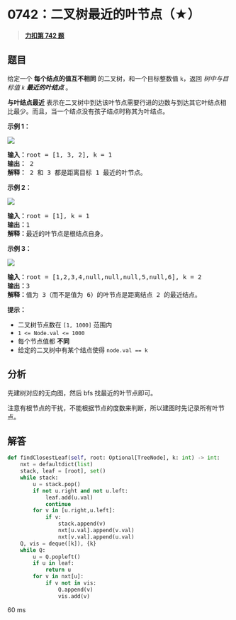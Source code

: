 # 0742：二叉树最近的叶节点（★）


> <u>**[力扣第 742 题](https://leetcode.cn/problems/closest-leaf-in-a-binary-tree/)**</u>

## 题目

<p>给定一个 <strong>每个结点的值互不相同</strong> 的二叉树，和一个目标整数值 <code>k</code>，返回 <em>树中与目标值 <code>k</code>  <strong>最近的叶结点</strong></em> 。 </p>

<p><strong>与叶结点最近</strong><em> </em>表示在二叉树中到达该叶节点需要行进的边数与到达其它叶结点相比最少。而且，当一个结点没有孩子结点时称其为叶结点。</p>



<p><strong>示例 1：</strong></p>

<p><img src="https://assets.leetcode.com/uploads/2021/06/13/closest1-tree.jpg" /></p>

<pre>
<strong>输入：</strong>root = [1, 3, 2], k = 1
<strong>输出：</strong> 2
<strong>解释：</strong> 2 和 3 都是距离目标 1 最近的叶节点。
</pre>

<p><strong>示例 2：</strong></p>

<p><img src="https://assets.leetcode.com/uploads/2021/06/13/closest2-tree.jpg" /></p>

<pre>
<strong>输入：</strong>root = [1], k = 1
<strong>输出：</strong>1
<strong>解释：</strong>最近的叶节点是根结点自身。
</pre>

<p><strong>示例 3：</strong></p>

<p><img src="https://assets.leetcode.com/uploads/2021/06/13/closest3-tree.jpg" /></p>

<pre>
<strong>输入：</strong>root = [1,2,3,4,null,null,null,5,null,6], k = 2
<strong>输出：</strong>3
<strong>解释：</strong>值为 3（而不是值为 6）的叶节点是距离结点 2 的最近结点。
</pre>



<p><strong>提示：</strong></p>

<ul>
<li>二叉树节点数在 <code>[1, 1000]</code> 范围内</li>
<li><code>1 &lt;= Node.val &lt;= 1000</code></li>
<li>每个节点值都 <strong>不同</strong></li>
<li>给定的二叉树中有某个结点使得 <code>node.val == k</code></li>
</ul>


## 分析

先建树对应的无向图，然后 bfs 找最近的叶节点即可。

注意有根节点的干扰，不能根据节点的度数来判断，所以建图时先记录所有叶节点。

## 解答

```python
def findClosestLeaf(self, root: Optional[TreeNode], k: int) -> int:
	nxt = defaultdict(list)
	stack, leaf = [root], set()
	while stack:
		u = stack.pop()
		if not u.right and not u.left:
			leaf.add(u.val)
			continue
		for v in [u.right,u.left]:
			if v:
				stack.append(v)
				nxt[u.val].append(v.val)
				nxt[v.val].append(u.val)
	Q, vis = deque([k]), {k}
	while Q:
		u = Q.popleft()
		if u in leaf:
			return u
		for v in nxt[u]:
			if v not in vis:
				Q.append(v)
				vis.add(v)
```

60 ms
